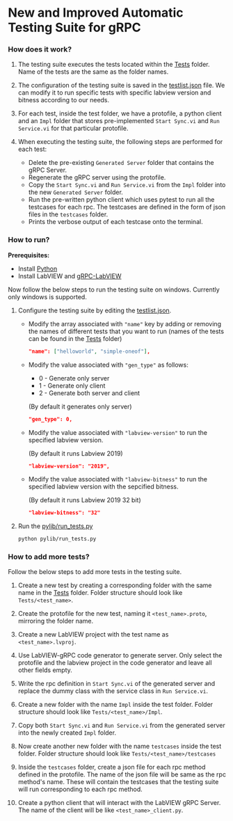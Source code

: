 # New and Improved Automatic Testing Suite for gRPC

### How does it work?

1. The testing suite executes the tests located within the [Tests](Tests/) folder. Name of the tests are the same as the folder names.

2. The configuration of the testing suite is saved in the [testlist.json](pylib/testlist.json) file. We can modify it to run specific tests with specific labview version and bitness according to our needs.

3. For each test, inside the test folder, we have a protofile, a python client and an `Impl` folder that stores pre-implemented `Start Sync.vi` and `Run Service.vi` for that particular protofile.

4. When executing the testing suite, the following steps are performed for each test:
   - Delete the pre-existing `Generated Server` folder that contains the gRPC Server.
   - Regenerate the gRPC server using the protofile.
   - Copy the `Start Sync.vi` and `Run Service.vi` from the `Impl` folder into the new `Generated Server` folder.
   - Run the pre-written python client which uses pytest to run all the testcases for each rpc. The testcases are defined in the form of json files in the `testcases` folder.
   - Prints the verbose output of each testcase onto the terminal.

### How to run?

**Prerequisites:**

- Install [Python](https://www.python.org/downloads/windows/)
- Install LabVIEW and [gRPC-LabVIEW](https://github.com/ni/grpc-labview/blob/master/docs/QuickStart.md#labview-grpc)

Now follow the below steps to run the testing suite on windows. Currently only windows is supported.

1. Configure the testing suite by editing the [testlist.json](pylib/testlist.json).

   - Modify the array associated with `"name"` key by adding or removing the names of different tests that you want to run (names of the tests can be found in the [Tests](Tests/) folder)

     ```json
     "name": ["helloworld", "simple-oneof"],
     ```

   - Modify the value associated with `"gen_type"` as follows:

     - 0 - Generate only server
     - 1 - Generate only client
     - 2 - Generate both server and client

     (By default it generates only server)

     ```json
     "gen_type": 0,
     ```

   - Modify the value associated with `"labview-version"` to run the specified labview version.

     (By default it runs Labview 2019)

     ```json
     "labview-version": "2019",
     ```

   - Modify the value associated with `"labview-bitness"` to run the specified labview version with the sepcified bitness.

     (By default it runs Labview 2019 32 bit)

     ```json
     "labview-bitness": "32"
     ```

2. Run the [pylib/run_tests.py](pylib/run_tests.py)

   ```bash
   python pylib/run_tests.py
   ```

### How to add more tests?

Follow the below steps to add more tests in the testing suite.

1. Create a new test by creating a corresponding folder with the same name in the [Tests](Tests/) folder. Folder structure should look like `Tests/<test_name>`.

2. Create the protofile for the new test, naming it `<test_name>.proto`, mirroring the folder name.

3. Create a new LabVIEW project with the test name as `<test_name>.lvproj`.

4. Use LabVIEW-gRPC code generator to generate server. Only select the protofile and the labview project in the code generator and leave all other fields empty.

5. Write the rpc definition in `Start Sync.vi` of the generated server and replace the dummy class with the service class in `Run Service.vi`.

6. Create a new folder with the name `Impl` inside the test folder. Folder structure should look like `Tests/<test_name>/Impl`.

7. Copy both `Start Sync.vi` and `Run Service.vi` from the generated server into the newly created `Impl` folder.

8. Now create another new folder with the name `testcases` inside the test folder. Folder structure should look like `Tests/<test_name>/testcases`

9. Inside the `testcases` folder, create a json file for each rpc method defined in the protofile. The name of the json file will be same as the rpc method's name. These will contain the testcases that the testing suite will run corresponding to each rpc method.

10. Create a python client that will interact with the LabVIEW gRPC Server. The name of the client will be like `<test_name>_client.py`.
